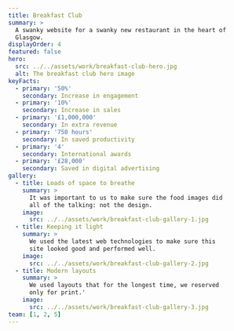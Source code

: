 ```yaml
---
title: Breakfast Club
summary: >
  A swanky website for a swanky new restaurant in the heart of
  Glasgow.
displayOrder: 4
featured: false
hero:
  src: ../../assets/work/breakfast-club-hero.jpg
  alt: The breakfast club hero image
keyFacts:
  - primary: '50%'
    secondary: Increase in engagement
  - primary: '10%'
    secondary: Increase in sales
  - primary: '£1,000,000'
    secondary: In extra revenue
  - primary: '750 hours'
    secondary: In saved productivity
  - primary: '4'
    secondary: International awards
  - primary: '£28,000'
    secondary: Saved in digital advertising
gallery:
  - title: Loads of space to breathe
    summary: >
      It was important to us to make sure the food images did
      all of the talking: not the design.
    image:
      src: ../../assets/work/breakfast-club-gallery-1.jpg
  - title: Keeping it light
    summary: >
      We used the latest web technologies to make sure this
      site looked good and performed well.
    image:
      src: ../../assets/work/breakfast-club-gallery-2.jpg
  - title: Modern layouts
    summary: >
      We used layouts that for the longest time, we reserved
      only for print.'
    image:
      src: ../../assets/work/breakfast-club-gallery-3.jpg
team: [1, 2, 5]
---
```

